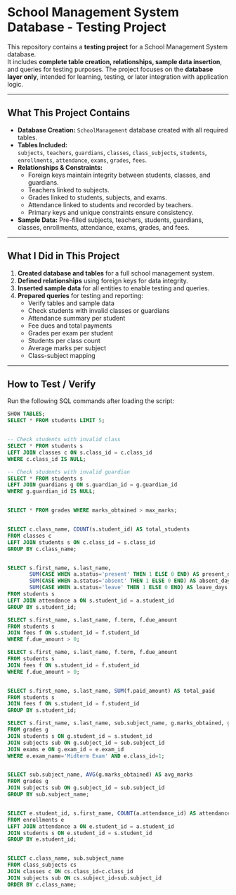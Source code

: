 ﻿# School Management System Database - Testing Project

This repository contains a **testing project** for a School Management System database.  
It includes **complete table creation, relationships, sample data insertion**, and queries for testing purposes. The project focuses on the **database layer only**, intended for learning, testing, or later integration with application logic.

---

## What This Project Contains

- **Database Creation:** `SchoolManagement` database created with all required tables.  
- **Tables Included:**  
  `subjects`, `teachers`, `guardians`, `classes`, `class_subjects`, `students`, `enrollments`, `attendance`, `exams`, `grades`, `fees`.  
- **Relationships & Constraints:**  
  - Foreign keys maintain integrity between students, classes, and guardians.  
  - Teachers linked to subjects.  
  - Grades linked to students, subjects, and exams.  
  - Attendance linked to students and recorded by teachers.  
  - Primary keys and unique constraints ensure consistency.  
- **Sample Data:** Pre-filled subjects, teachers, students, guardians, classes, enrollments, attendance, exams, grades, and fees.  

---

## What I Did in This Project

1. **Created database and tables** for a full school management system.  
2. **Defined relationships** using foreign keys for data integrity.  
3. **Inserted sample data** for all entities to enable testing and queries.  
4. **Prepared queries** for testing and reporting:
   - Verify tables and sample data
   - Check students with invalid classes or guardians
   - Attendance summary per student
   - Fee dues and total payments
   - Grades per exam per student
   - Students per class count
   - Average marks per subject
   - Class-subject mapping  

---

## How to Test / Verify

Run the following SQL commands after loading the script:

```sql
SHOW TABLES;
SELECT * FROM students LIMIT 5;


-- Check students with invalid class
SELECT * FROM students s
LEFT JOIN classes c ON s.class_id = c.class_id
WHERE c.class_id IS NULL;

-- Check students with invalid guardian
SELECT * FROM students s
LEFT JOIN guardians g ON s.guardian_id = g.guardian_id
WHERE g.guardian_id IS NULL;


SELECT * FROM grades WHERE marks_obtained > max_marks;


SELECT c.class_name, COUNT(s.student_id) AS total_students
FROM classes c
LEFT JOIN students s ON c.class_id = s.class_id
GROUP BY c.class_name;


SELECT s.first_name, s.last_name,
       SUM(CASE WHEN a.status='present' THEN 1 ELSE 0 END) AS present_days,
       SUM(CASE WHEN a.status='absent' THEN 1 ELSE 0 END) AS absent_days,
       SUM(CASE WHEN a.status='leave' THEN 1 ELSE 0 END) AS leave_days
FROM students s
LEFT JOIN attendance a ON s.student_id = a.student_id
GROUP BY s.student_id;

SELECT s.first_name, s.last_name, f.term, f.due_amount
FROM students s
JOIN fees f ON s.student_id = f.student_id
WHERE f.due_amount > 0;

SELECT s.first_name, s.last_name, f.term, f.due_amount
FROM students s
JOIN fees f ON s.student_id = f.student_id
WHERE f.due_amount > 0;


SELECT s.first_name, s.last_name, SUM(f.paid_amount) AS total_paid
FROM students s
JOIN fees f ON s.student_id = f.student_id
GROUP BY s.student_id;

SELECT s.first_name, s.last_name, sub.subject_name, g.marks_obtained, g.max_marks, g.grade
FROM grades g
JOIN students s ON g.student_id = s.student_id
JOIN subjects sub ON g.subject_id = sub.subject_id
JOIN exams e ON g.exam_id = e.exam_id
WHERE e.exam_name='Midterm Exam' AND e.class_id=1;


SELECT sub.subject_name, AVG(g.marks_obtained) AS avg_marks
FROM grades g
JOIN subjects sub ON g.subject_id = sub.subject_id
GROUP BY sub.subject_name;


SELECT e.student_id, s.first_name, COUNT(a.attendance_id) AS attendance_records
FROM enrollments e
LEFT JOIN attendance a ON e.student_id = a.student_id
JOIN students s ON e.student_id = s.student_id
GROUP BY e.student_id;


SELECT c.class_name, sub.subject_name
FROM class_subjects cs
JOIN classes c ON cs.class_id=c.class_id
JOIN subjects sub ON cs.subject_id=sub.subject_id
ORDER BY c.class_name;


